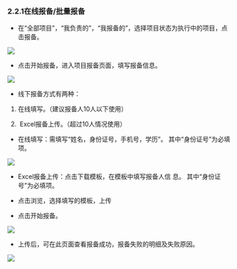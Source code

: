 ### 2.2.1在线报备/批量报备

* 在“全部项目”，“我负责的”，“我报备的”，选择项目状态为执行中的项目，点击报备。

![](https://images-cdn.shimo.im/X02lZ2HoHiEidneB/image.png!thumbnail)

* 点击开始报备，进入项目报备页面，填写报备信息。

![](https://images-cdn.shimo.im/1cIPojQVeRoRpMwT/image.png!thumbnail)

* 线下报备方式有两种：

1. 在线填写。（建议报备人10人以下使用）

1.  Excel报备上传。（超过10人情况使用）

* 在线填写：需填写“姓名，身份证号，手机号，学历”。
  其中“身份证号”为必填项。

![](https://images-cdn.shimo.im/TrKDBQH5DJ8NKiL8/image.png!thumbnail)

* Excel报备上传：点击下载模板，在模板中填写报备人信
  息。
  其中“身份证号”为必填项。

* 点击浏览，选择填写的模板，上传

* 点击开始报备。

![](https://images-cdn.shimo.im/UZDhky32kno18UIS/image.png!thumbnail)

* 上传后，可在此页面查看报备成功，报备失败的明细及失败原因。

![](https://images-cdn.shimo.im/nBRbcJnYAM8T1Ujm/image.png!thumbnail)

